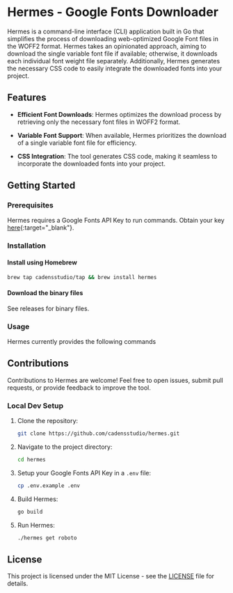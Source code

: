 # Hermes - Google Fonts Downloader

Hermes is a command-line interface (CLI) application built in Go that simplifies the process of downloading web-optimized Google Font files in the WOFF2 format. Hermes takes an opinionated approach, aiming to download the single variable font file if available; otherwise, it downloads each individual font weight file separately. Additionally, Hermes generates the necessary CSS code to easily integrate the downloaded fonts into your project.

## Features

- **Efficient Font Downloads**: Hermes optimizes the download process by retrieving only the necessary font files in WOFF2 format.
  
- **Variable Font Support**: When available, Hermes prioritizes the download of a single variable font file for efficiency.

- **CSS Integration**: The tool generates CSS code, making it seamless to incorporate the downloaded fonts into your project.

## Getting Started

### Prerequisites

Hermes requires a Google Fonts API Key to run commands. Obtain your key [here](https://console.cloud.google.com/apis/credentials){:target="_blank"}.

### Installation

#### Install using Homebrew

```bash
brew tap cadensstudio/tap && brew install hermes
```

#### Download the binary files

See releases for binary files.

### Usage

Hermes currently provides the following commands

## Contributions

Contributions to Hermes are welcome! Feel free to open issues, submit pull requests, or provide feedback to improve the tool.

### Local Dev Setup

1. Clone the repository:

    ```bash
    git clone https://github.com/cadensstudio/hermes.git
    ```

2. Navigate to the project directory:

    ```bash
    cd hermes
    ```

3. Setup your Google Fonts API Key in a `.env` file:

    ```bash
    cp .env.example .env
    ```

4. Build Hermes:

    ```bash
    go build
    ```

5. Run Hermes:

    ```bash
    ./hermes get roboto
    ```

## License

This project is licensed under the MIT License - see the [LICENSE](LICENSE) file for details.
